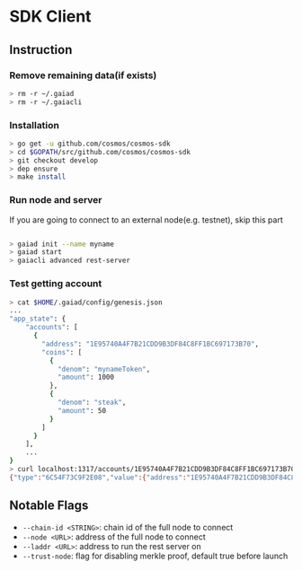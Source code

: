 # SDK Client

## Instruction

### Remove remaining data(if exists)

```bash
> rm -r ~/.gaiad
> rm -r ~/.gaiacli
```

### Installation

```bash
> go get -u github.com/cosmos/cosmos-sdk
> cd $GOPATH/src/github.com/cosmos/cosmos-sdk
> git checkout develop
> dep ensure
> make install
```

### Run node and server

If you are going to connect to an external node(e.g. testnet), skip this part

```bash

> gaiad init --name myname
> gaiad start
> gaiacli advanced rest-server
```

### Test getting account

```bash
> cat $HOME/.gaiad/config/genesis.json
...
"app_state": {
    "accounts": [
      {
        "address": "1E95740A4F7B21CDD9B3DF84C8FF1BC697173B70",
        "coins": [
          {
            "denom": "mynameToken",
            "amount": 1000
          },
          {
            "denom": "steak",
            "amount": 50
          }
        ]
      }
    ],
    ...
}
> curl localhost:1317/accounts/1E95740A4F7B21CDD9B3DF84C8FF1BC697173B70 # or access from your web browser
{"type":"6C54F73C9F2E08","value":{"address":"1E95740A4F7B21CDD9B3DF84C8FF1BC697173B70","coins":[{"denom":"mynameToken","amount":1000},{"denom":"steak","amount":50}],"public_key":null,"sequence":0}}
```

## Notable Flags

* `--chain-id <STRING>`: chain id of the full node to connect
* `--node <URL>`: address of the full node to connect
* `--laddr <URL>`: address to run the rest server on
* `--trust-node`: flag for disabling merkle proof, default true before launch
